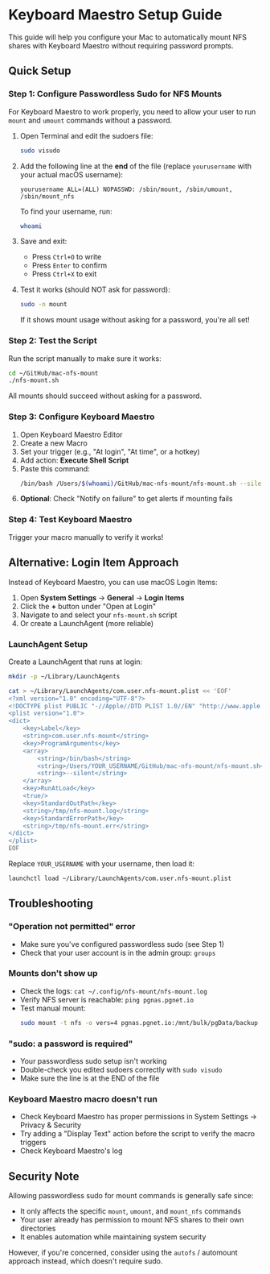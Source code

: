 # Keyboard Maestro Setup Guide

This guide will help you configure your Mac to automatically mount NFS shares with Keyboard Maestro without requiring password prompts.

## Quick Setup

### Step 1: Configure Passwordless Sudo for NFS Mounts

For Keyboard Maestro to work properly, you need to allow your user to run `mount` and `umount` commands without a password.

1. Open Terminal and edit the sudoers file:
   ```bash
   sudo visudo
   ```

2. Add the following line at the **end** of the file (replace `yourusername` with your actual macOS username):
   ```
   yourusername ALL=(ALL) NOPASSWD: /sbin/mount, /sbin/umount, /sbin/mount_nfs
   ```

   To find your username, run:
   ```bash
   whoami
   ```

3. Save and exit:
   - Press `Ctrl+O` to write
   - Press `Enter` to confirm
   - Press `Ctrl+X` to exit

4. Test it works (should NOT ask for password):
   ```bash
   sudo -n mount
   ```
   If it shows mount usage without asking for a password, you're all set!

### Step 2: Test the Script

Run the script manually to make sure it works:
```bash
cd ~/GitHub/mac-nfs-mount
./nfs-mount.sh
```

All mounts should succeed without asking for a password.

### Step 3: Configure Keyboard Maestro

1. Open Keyboard Maestro Editor
2. Create a new Macro
3. Set your trigger (e.g., "At login", "At time", or a hotkey)
4. Add action: **Execute Shell Script**
5. Paste this command:
   ```bash
   /bin/bash /Users/$(whoami)/GitHub/mac-nfs-mount/nfs-mount.sh --silent
   ```
6. **Optional**: Check "Notify on failure" to get alerts if mounting fails

### Step 4: Test Keyboard Maestro

Trigger your macro manually to verify it works!

## Alternative: Login Item Approach

Instead of Keyboard Maestro, you can use macOS Login Items:

1. Open **System Settings** → **General** → **Login Items**
2. Click the **+** button under "Open at Login"
3. Navigate to and select your `nfs-mount.sh` script
4. Or create a LaunchAgent (more reliable)

### LaunchAgent Setup

Create a LaunchAgent that runs at login:

```bash
mkdir -p ~/Library/LaunchAgents

cat > ~/Library/LaunchAgents/com.user.nfs-mount.plist << 'EOF'
<?xml version="1.0" encoding="UTF-8"?>
<!DOCTYPE plist PUBLIC "-//Apple//DTD PLIST 1.0//EN" "http://www.apple.com/DTDs/PropertyList-1.0.dtd">
<plist version="1.0">
<dict>
    <key>Label</key>
    <string>com.user.nfs-mount</string>
    <key>ProgramArguments</key>
    <array>
        <string>/bin/bash</string>
        <string>/Users/YOUR_USERNAME/GitHub/mac-nfs-mount/nfs-mount.sh</string>
        <string>--silent</string>
    </array>
    <key>RunAtLoad</key>
    <true/>
    <key>StandardOutPath</key>
    <string>/tmp/nfs-mount.log</string>
    <key>StandardErrorPath</key>
    <string>/tmp/nfs-mount.err</string>
</dict>
</plist>
EOF
```

Replace `YOUR_USERNAME` with your username, then load it:

```bash
launchctl load ~/Library/LaunchAgents/com.user.nfs-mount.plist
```

## Troubleshooting

### "Operation not permitted" error
- Make sure you've configured passwordless sudo (see Step 1)
- Check that your user account is in the admin group: `groups`

### Mounts don't show up
- Check the logs: `cat ~/.config/nfs-mount/nfs-mount.log`
- Verify NFS server is reachable: `ping pgnas.pgnet.io`
- Test manual mount:
  ```bash
  sudo mount -t nfs -o vers=4 pgnas.pgnet.io:/mnt/bulk/pgData/backup ~/External/Backup
  ```

### "sudo: a password is required"
- Your passwordless sudo setup isn't working
- Double-check you edited sudoers correctly with `sudo visudo`
- Make sure the line is at the END of the file

### Keyboard Maestro macro doesn't run
- Check Keyboard Maestro has proper permissions in System Settings → Privacy & Security
- Try adding a "Display Text" action before the script to verify the macro triggers
- Check Keyboard Maestro's log

## Security Note

Allowing passwordless sudo for mount commands is generally safe since:
- It only affects the specific `mount`, `umount`, and `mount_nfs` commands
- Your user already has permission to mount NFS shares to their own directories
- It enables automation while maintaining system security

However, if you're concerned, consider using the `autofs` / automount approach instead, which doesn't require sudo.

